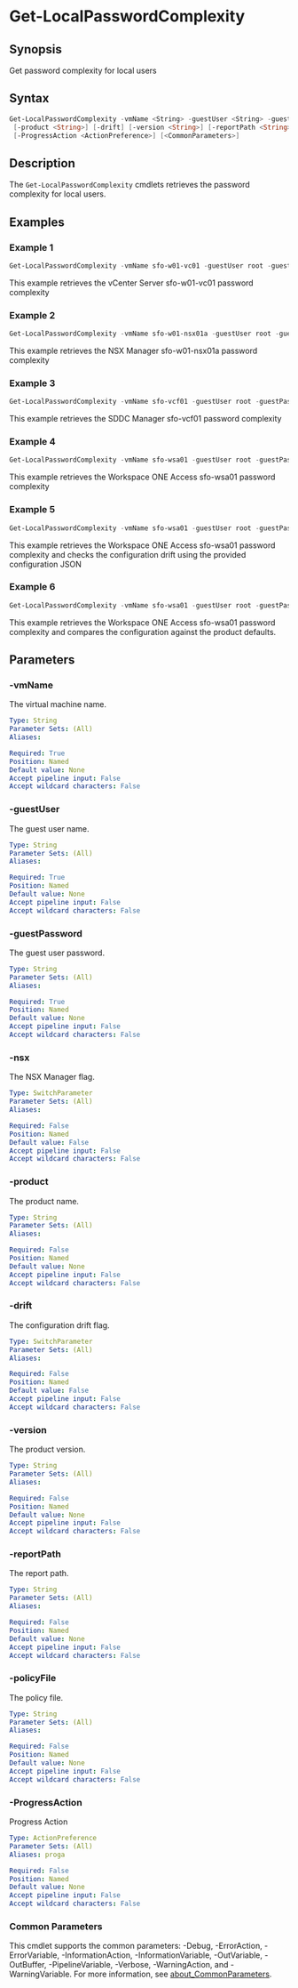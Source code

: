 # Get-LocalPasswordComplexity

## Synopsis

Get password complexity for local users

## Syntax

```powershell
Get-LocalPasswordComplexity -vmName <String> -guestUser <String> -guestPassword <String> [-nsx]
 [-product <String>] [-drift] [-version <String>] [-reportPath <String>] [-policyFile <String>]
 [-ProgressAction <ActionPreference>] [<CommonParameters>]
```

## Description

The `Get-LocalPasswordComplexity` cmdlets retrieves the password complexity for local users.

## Examples

### Example 1

```powershell
Get-LocalPasswordComplexity -vmName sfo-w01-vc01 -guestUser root -guestPassword VMw@re1!
```

This example retrieves the vCenter Server sfo-w01-vc01 password complexity

### Example 2

```powershell
Get-LocalPasswordComplexity -vmName sfo-w01-nsx01a -guestUser root -guestPassword VMw@re1!VMw@re1! -nsx
```

This example retrieves the NSX Manager sfo-w01-nsx01a password complexity

### Example 3

```powershell
Get-LocalPasswordComplexity -vmName sfo-vcf01 -guestUser root -guestPassword VMw@re1!
```

This example retrieves the SDDC Manager sfo-vcf01 password complexity

### Example 4

```powershell
Get-LocalPasswordComplexity -vmName sfo-wsa01 -guestUser root -guestPassword VMw@re1!
```

This example retrieves the Workspace ONE Access sfo-wsa01 password complexity

### Example 5

```powershell
Get-LocalPasswordComplexity -vmName sfo-wsa01 -guestUser root -guestPassword VMw@re1! -drift -product wsaLocal -reportPath "F:\Reporting" -policyFile "passwordPolicyConfig.json"
```

This example retrieves the Workspace ONE Access sfo-wsa01 password complexity and checks the configuration drift using the provided configuration JSON

### Example 6

```powershell
Get-LocalPasswordComplexity -vmName sfo-wsa01 -guestUser root -guestPassword VMw@re1! -drift -product wsaLocal
```

This example retrieves the Workspace ONE Access sfo-wsa01 password complexity and compares the configuration against the product defaults.

## Parameters

### -vmName

The virtual machine name.

```yaml
Type: String
Parameter Sets: (All)
Aliases:

Required: True
Position: Named
Default value: None
Accept pipeline input: False
Accept wildcard characters: False
```

### -guestUser

The guest user name.

```yaml
Type: String
Parameter Sets: (All)
Aliases:

Required: True
Position: Named
Default value: None
Accept pipeline input: False
Accept wildcard characters: False
```

### -guestPassword

The guest user password.

```yaml
Type: String
Parameter Sets: (All)
Aliases:

Required: True
Position: Named
Default value: None
Accept pipeline input: False
Accept wildcard characters: False
```

### -nsx

The NSX Manager flag.

```yaml
Type: SwitchParameter
Parameter Sets: (All)
Aliases:

Required: False
Position: Named
Default value: False
Accept pipeline input: False
Accept wildcard characters: False
```

### -product

The product name.

```yaml
Type: String
Parameter Sets: (All)
Aliases:

Required: False
Position: Named
Default value: None
Accept pipeline input: False
Accept wildcard characters: False
```

### -drift

The configuration drift flag.

```yaml
Type: SwitchParameter
Parameter Sets: (All)
Aliases:

Required: False
Position: Named
Default value: False
Accept pipeline input: False
Accept wildcard characters: False
```

### -version

The product version.

```yaml
Type: String
Parameter Sets: (All)
Aliases:

Required: False
Position: Named
Default value: None
Accept pipeline input: False
Accept wildcard characters: False
```

### -reportPath

The report path.

```yaml
Type: String
Parameter Sets: (All)
Aliases:

Required: False
Position: Named
Default value: None
Accept pipeline input: False
Accept wildcard characters: False
```

### -policyFile

The policy file.

```yaml
Type: String
Parameter Sets: (All)
Aliases:

Required: False
Position: Named
Default value: None
Accept pipeline input: False
Accept wildcard characters: False
```

### -ProgressAction

Progress Action

```yaml
Type: ActionPreference
Parameter Sets: (All)
Aliases: proga

Required: False
Position: Named
Default value: None
Accept pipeline input: False
Accept wildcard characters: False
```

### Common Parameters

This cmdlet supports the common parameters: -Debug, -ErrorAction, -ErrorVariable, -InformationAction, -InformationVariable, -OutVariable, -OutBuffer, -PipelineVariable, -Verbose, -WarningAction, and -WarningVariable. For more information, see [about_CommonParameters](http://go.microsoft.com/fwlink/?LinkID=113216).
